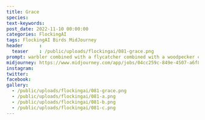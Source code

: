 ```yaml
---
title: Grace
species: 
text-keywords: 
post_date: 2022-11-10 00:00:00
categories: FlockingAI
tags: FlockingAI Birds MidJourney 
header      :
  teaser    : /public/uploads/flockingai/081-grace.png
prompt: warbler combined with a flycatcher combined with a woodpecker combined with a tanager, photography, Canon 5D, 24mm lens, sunlight, amazing art, hyperrealistic,Unreal Engine 5, Quixel Megascans, Octane Render, Maya, Camera Raw filter, Photoshop, 8k
midjourney: https://www.midjourney.com/app/jobs/04cc259c-849e-4507-a6f8-74aac5b77a33
instagram: 
twitter: 
facebook: 
gallery: 
  - /public/uploads/flockingai/081-grace.png
  - /public/uploads/flockingai/081-a.png
  - /public/uploads/flockingai/081-b.png
  - /public/uploads/flockingai/081-c.png
---
```

